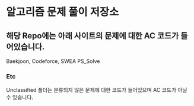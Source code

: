 # 알고리즘 문제 풀이 저장소

## 해당 Repo에는 아래 사이트의 문제에 대한 AC 코드가 들어있습니다.
Baekjoon, Codeforce, SWEA PS_Solve

### Etc
 Unclassified 폴더는 분류되지 않은 문제에 대한 코드가 들어있으며 AC 코드가 아닐 수 있습니다.
